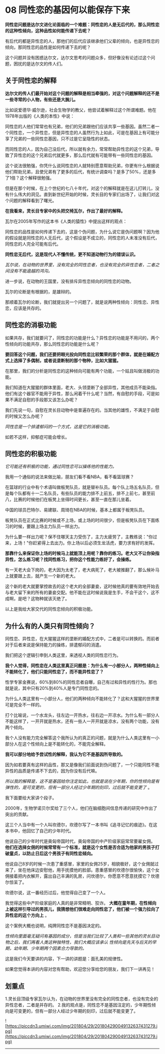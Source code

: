 # 08 同性恋的基因何以能保存下来

 **同性恋问题是达尔文进化论面临的一个难题：同性恋的人是无后代的，那么同性恋的这种性倾向，这种品性如何能传递下去呢？**

有后代的都是异性恋的人，那他们的后代应该继承他们父辈的倾向，也是异性恋的倾向，那同性恋的品性是如何传递下去的呢？

这个问题并没有困惑达尔文，达尔文思考的问题众多，但好像没有论述过这个问题，困扰的是达尔文的传人们。

## 关于同性恋的解释

 **达尔文的传人们最开始对这个问题的解释是相当牵强的，对这个问题解释的还不是一些寻常的小人物，有些还是大腕儿。**

比如说爱德华·威尔逊，社会生物学的教父，他尝试着解释过这个所谓难题。他在1978年出版的《人类的本性》中说：

同性恋的人他们常常也有兄弟，他们的兄弟跟他们应该共享一些基因。虽然二者一个同性恋，一个异性恋，但是异性恋的人虽然行为上如此，可是在基因上有可能分享了兄弟的一些同性恋基因，只不过是它呈隐性的状态。

而同性恋的人，因为自己没后代，所以就有余力，常常帮助异性恋的这个兄弟，导致了异性恋的这个兄弟后代就更多，那么后代就有可能带有一些同性恋的基因。

这个说法很勉强，你凭什么说同性恋的人就特别愿意帮助兄弟，你更有什么根据说他们帮助兄弟，且使兄弟有了更多的后代，有统计调查吗？是多了50%，还是多了1倍？这个解释很勉强。

但是在那个时候，在上个世纪的七八十年代，对这个的解释就是在这儿打转儿，没有什么伟大的洞见。直到新世纪开始的时候，灵长目的专家们出场了，让我们对这个问题的解释看到了曙光。

 **在我看来，灵长目专家中的头把交椅瓦尔，作出了最好的解释。**

瓦尔在2005年写作的这本书《人类的猿性》中提出这样的观点：

同性恋的品性是如何传递下去的，这是个伪问题，为什么说它是伪问题啊？因为他的假设就是同性恋的人无后代，这个假设是不成立的，同性恋的人未准没有后代，同性恋的人完全可能有后代。

 **同性恋无后代，这是现代人不懂传统，更不知道动物行为的错误认识。**

 *瓦尔说，在动物的世界里，没有完全的同性恋者，也没有完全的异性恋者，二者之间没有不能逾越的鸿沟。*

进一步说，在动物的王国里，没有排斥异性恋倾向的同性恋的动物。

瓦尔的论断是有根据的，是雄辩的。

那顺着瓦尔的论断，我们就提出另一个问题了，就是说两种性倾向：同性恋、异性恋，应该是共存的。

## 同性恋的消极功能

如果共存，我们就要问了，同性恋的功能是什么？异性恋的功能是不用问的，两个性倾向的功能共存，那么同性恋的功能是什么呢？

 **要回答这个问题，我们还要把眼光投向同性恋比较繁荣的那个群体，就是在婚配方式上选择了多偶制，或者说垄断制的那个物种，比如大猩猩。**

在那里，我们的分析是同性恋的这种倾向可能有两个功能，一个姑且叫做消极的功能。

我们知道在大猩猩的群体里面，老大、头领垄断了全部异性，其他成员不能染指。他们有这个器官不能用于异性，那么闲着干什么呢？当然，有自慰的手段，可是如果不满足自慰的手段那又该怎么办呢？

我们先说一句，自慰在灵长目动物中是普遍存在的。当其他的雄性，不满足于自慰的时候又怎么办呢？

 *同性恋是一个排遣郁闷的一个方式，这是它的消极功能。*

如若不这样，抑郁症可能会增长。

## 同性恋的积极功能

 *它可能还有积极的功能，通过同性恋可以操练他的性能力。*

我用一个通俗的说法来做比喻，朋友们看不看NBA，看不看篮球赛？

在篮球的行业中有个术语叫做板凳队员，就是替补队员。每个队上场五名队员，但是每个队都有十一二名队员，有些队员的能力排不上前五，排不上前七，甚至前八，比赛的时候他们在板凳上坐得时间更长，甚至一直在那儿坐着。

中国的球员巴特尔、易建联、周琦在NBA的时候，基本上都属于板凳队员。

板凳队员在正式比赛的时候或不上场，或上场的时间很少，但是板凳队员在下面练习的时候，要跟上场主力队员一样出力。

为什么要一样出力呢？保不住哪天主力受伤了，主力太疲劳了，主教练说："你过来，上场！"你赶紧得上去出力。你上场以后必须生龙活虎，要力求有好的发挥。

 **那靠什么来保证你上场的时候马上就能顶上用呢？靠你的练习。老大又不让你染指异性，怎么练习呢？找同性练习，把你这个性能力练好了，会操练。**

有一天老大会下岗的，老大因为太老了，老大病死了，老大被推翻了，那么候补马上就要跟上去，就产生一个新的老大。

这个新的老大就要掌控故去的这个老大的全部妻妾，这时候他真的要有效地开始去与老大留下来的所有的妻妾交配。他不能在这时候说我是生手，不会干这个，这不成啊，是吧？这物种就该灭绝了。

以上是我给大家交代的同性恋倾向的积极功能。

## 为什么有的人类只有同性倾向？

同性恋、异性恋，在大猩猩这样的垄断的婚配方式中，二者是可以转换的。而前者对于后者来说是保持能力的操练，排遣郁闷的消遣。

我们把这个逻辑引申到人类这里，来透视人类的同性恋行为。

 **我个人觉得，同性恋在人类这里真正问题是：为什么有一小部分人，两种性倾向上不能转化了，他们只能同性恋了，而不能异性恋了？**

性学专家金赛说，60%到80%的同性恋者自曝，自己有过和异性的性行为。那也就是说，其中只有20%到40%人是专门同性恋的。

为什么人类这里有一小部分人，他们的两种倾向不能转化了？这和大猩猩的世界里可是完全不一样的。

打个比喻说，一个水龙头，往左边一开热水，往右边一开凉水。为什么有一部分人不能这样了，一开开就是热水，还有一些人一开开就是凉水，没有两个功能，没有两个倾向。

我个人没有能力完全解答这个我所认为的真正的问题，就是为什么人类这里有一小部分人在这个性倾向上是不能转化的，不能完全解释。

 **我可以部分地给予尝试性的解释，我认为它不是基因所导致的。**

因为如若要真有这样的品性，那又是像我们前面说到伪问题了，一个只能同性不能异性的品质是传递不下去的，因为你没有后代嘛。

 *所以我的解释是，这不是基因给你注定如此，也就是说在少年期，你的性倾向是有弹性的，是可变更的，但有一部分人经过少年期的刻印，过后就不能变更了* 。

我下面要给大家讲个段子。

2000年，生物学诺贝尔奖给了三个人，他们在脑细胞间信息传递的研究中作出了突出的贡献。

这三个人当中有一个人叫坎德尔，坎德尔写了一本书叫《追寻记忆的痕迹》。在这本书中，他回忆了自己的少年时代。

他说自己的少年时代是奥匈帝国时代，奥匈帝国的中产阶级家庭常常要雇女佣。 **他们在选择女佣的时候常常有一个标准，就是这个女性是否合适为他家的男孩子打破童贞，以防止日后这个男孩子有同性恋倾向。**

他说自己8岁的时候一次患了重感冒，家里的女佣25岁，相貌极好，这个女佣就过来了，坐在他床边安慰他，用手抚摸他的脸部。患重感冒的坎德尔很愉快，这个女佣接着把内衣解开，露出自己丰满的乳房，问坎德尔，你愿意不愿意抚摸它？坎德尔惊呆了。

坎德尔说，这一番经历过后，他觉得自己变了一个人。

我觉得这些中产阶级家庭的人真的是非常精明、狡诈。 **大概在童年期，在性倾向上被这样引导过的男孩儿，我猜想他们很难走向同性恋了，他们被一个强力拉向了异性恋的这个方向上** 。

这个案例大概也说明，纯牌同性恋不是基因决定的。

 *性倾向里面毫无疑问有基因的成分，但是当我们比较了人类和一些其他的灵长目动物之后，我们再看人类这种独特性，我们大概应该承认*  *性倾向是先天与后天的早期，幼年期、少年期两个因素合力导致的。*

这是我们今天要讲的内容，下一讲的讲题是：面孔美的规律性。

如果您觉得本讲的内容对您有帮助，欢迎您分享给您的朋友，我们下一讲再见！

## 划重点

1.灵长目顶级专家瓦尔认为，在动物的世界里没有完全的同性恋者，也没有完全的异性恋者，二者是并存的。
2.我的观点是，同性恋不是基因注定的，少年期性倾向是可变更的，但有一部分人经过少年期的刻印，过后就不能变更了。

![https://piccdn3.umiwi.com/img/201804/29/201804290049132637431279.jpg](https://piccdn3.umiwi.com/img/201804/29/201804290049132637431279.jpg)

---
